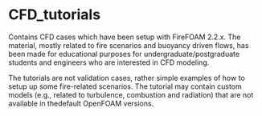 # CFD_tutorials
Contains CFD cases which have been setup with FireFOAM 2.2.x. The material, mostly related to fire scenarios and buoyancy driven flows, has been made for educational purposes for undergraduate/postgraduate students and engineers who are interested in CFD modeling. 

The tutorials are not validation cases, rather simple examples of how to setup up some fire-related scenarios. The tutorial may contain custom models (e.g., related to turbulence, combustion and radiation) that are not available in thedefault OpenFOAM versions. 
